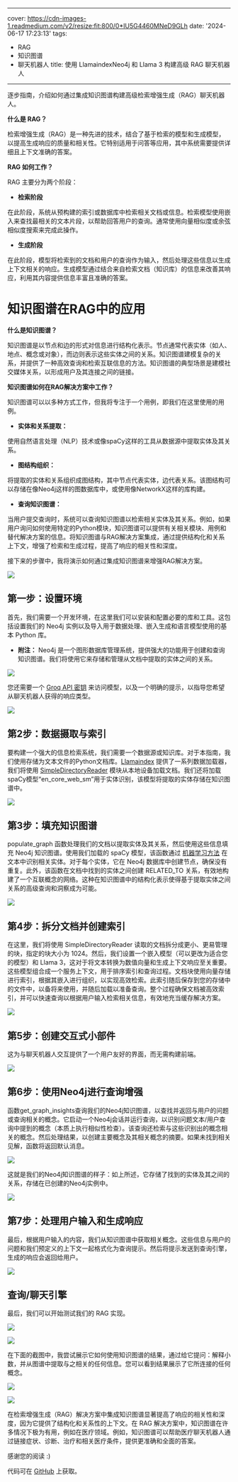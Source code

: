 
---
cover: https://cdn-images-1.readmedium.com/v2/resize:fit:800/0*IU5G4460MNeD9GLh
date: '2024-06-17 17:23:13'
tags:
  - RAG
  - 知识图谱
  - 聊天机器人
title: 使用 LlamaindexNeo4j 和 Llama 3 构建高级 RAG 聊天机器人

---


逐步指南，介绍如何通过集成知识图谱构建高级检索增强生成（RAG）聊天机器人。



**什么是 RAG？**

检索增强生成（RAG）是一种先进的技术，结合了基于检索的模型和生成模型，以提高生成响应的质量和相关性。它特别适用于问答等应用，其中系统需要提供详细且上下文准确的答案。

**RAG 如何工作？**

RAG 主要分为两个阶段：

* **检索阶段**

在此阶段，系统从预构建的索引或数据库中检索相关文档或信息。检索模型使用嵌入来查找最相关的文本片段，以帮助回答用户的查询。通常使用向量相似度或余弦相似度搜索来完成此操作。

* **生成阶段**

在此阶段，模型将检索到的文档和用户的查询作为输入，然后处理这些信息以生成上下文相关的响应。生成模型通过结合来自检索文档（知识库）的信息来改善其响应，利用其内容提供信息丰富且准确的答案。

# 知识图谱在RAG中的应用

**什么是知识图谱？**

知识图谱是以节点和边的形式对信息进行结构化表示。节点通常代表实体（如人、地点、概念或对象），而边则表示这些实体之间的关系。知识图谱建模复杂的关系，并提供了一种高效查询和检索互联信息的方法。知识图谱的典型场景是建模社交媒体关系，以形成用户及其连接之间的链接。

**知识图谱如何在RAG解决方案中工作？**

知识图谱可以以多种方式工作，但我将专注于一个用例，即我们在这里使用的用例。

* **实体和关系提取：**

使用自然语言处理（NLP）技术或像spaCy这样的工具从数据源中提取实体及其关系。

* **图结构组织：**

将提取的实体和关系组织成图结构，其中节点代表实体，边代表关系。该图结构可以存储在像Neo4j这样的图数据库中，或使用像NetworkX这样的库构建。

* **查询知识图谱：**

当用户提交查询时，系统可以查询知识图谱以检索相关实体及其关系。例如，如果用户询问如何使用特定的Python模块，知识图谱可以提供有关相关模块、用例和替代解决方案的信息。将知识图谱与RAG解决方案集成，通过提供结构化和关系上下文，增强了检索和生成过程，提高了响应的相关性和深度。

接下来的步骤中，我将演示如何通过集成知识图谱来增强RAG解决方案。

![](https://cdn-images-1.readmedium.com/v2/resize:fit:800/0*P8turZEP-Hi_Ej4C)

## 第一步：设置环境

首先，我们需要一个开发环境，在这里我们可以安装和配置必要的库和工具。这包括设置我们的 Neo4j 实例以及导入用于数据处理、嵌入生成和语言模型使用的基本 Python 库。

* **附注：** Neo4j 是一个图形数据库管理系统，提供强大的功能用于创建和查询知识图谱。我们将使用它来存储和管理从文档中提取的实体之间的关系。

![](https://cdn-images-1.readmedium.com/v2/resize:fit:800/0*U6JgQdCabpuEEw02)

您还需要一个 [Groq API 密钥](https://console.groq.com/login) 来访问模型，以及一个明确的提示，以指导您希望从聊天机器人获得的响应类型。

![](https://cdn-images-1.readmedium.com/v2/resize:fit:800/0*6jpK9qzNu1b-fdzZ)

## 第2步：数据摄取与索引

要构建一个强大的信息检索系统，我们需要一个数据源或知识库。对于本指南，我们使用存储为文本文件的Python文档库。[Llamaindex](https://docs.llamaindex.ai/en/stable/) 提供了一系列数据加载器，我们将使用 [SimpleDirectoryReader](https://docs.llamaindex.ai/en/stable/module_guides/loading/simpledirectoryreader/) 模块从本地设备加载文档。我们还将加载spaCy模型“en\_core\_web\_sm”用于实体识别，该模型将提取的实体存储在知识图谱中。

![](https://cdn-images-1.readmedium.com/v2/resize:fit:800/0*VQD-gtlv1Rdiz37x)

## 第3步：填充知识图谱

populate\_graph 函数处理我们的文档以提取实体及其关系，然后使用这些信息填充 Neo4j 知识图谱。使用我们加载的 spaCy 模型，该函数通过 [机器学习方法](https://www.datacamp.com/blog/what-is-named-entity-recognition-ner) 在文本中识别相关实体。对于每个实体，它在 Neo4j 数据库中创建节点，确保没有重复。此外，该函数在文档中找到的实体之间创建 RELATED\_TO 关系，有效地构建了一个互联概念的网络。这种在知识图谱中的结构化表示使得基于提取实体之间关系的高级查询和洞察成为可能。

![](https://cdn-images-1.readmedium.com/v2/resize:fit:800/0*5diAyiUhutt2M0j6)

## 第4步：拆分文档并创建索引

在这里，我们将使用 SimpleDirectoryReader 读取的文档拆分成更小、更易管理的块，指定的块大小为 1024。然后，我们设置一个嵌入模型（可以更改为适合您的模型）和 Llama 3，这对于将文本转换为数值向量和生成上下文响应至关重要。这些模型组合成一个服务上下文，用于排序索引和查询过程。文档块使用向量存储进行索引，根据其嵌入进行组织，以实现高效检索。此索引随后保存到您的存储中的文件中，以备将来使用，并随后加载以准备查询。整个过程确保文档被高效索引，并可以快速查询以根据用户输入检索相关信息，有效地充当缓存解决方案。

![](https://cdn-images-1.readmedium.com/v2/resize:fit:800/0*sfUnDnSqFAucd_Rp)

## 第5步：创建交互式小部件

这为与聊天机器人交互提供了一个用户友好的界面，而无需构建前端。

![](https://cdn-images-1.readmedium.com/v2/resize:fit:800/0*S5Xbm7hyETA2473y)

## 第6步：使用Neo4j进行查询增强

函数get\_graph\_insights查询我们的Neo4j知识图谱，以查找并返回与用户的问题或查询相关的概念。它启动一个Neo4j会话并运行查询，以识别问题文本/用户查询中提到的概念（本质上执行相似性检查）。该查询还检索与这些识别出的概念相关的概念。然后处理结果，以创建主要概念及其相关概念的摘要。如果未找到相关见解，函数将返回默认消息。

![](https://cdn-images-1.readmedium.com/v2/resize:fit:800/0*sCj1lbxYSLbwkphu)

这就是我们的Neo4j知识图谱的样子：如上所述，它存储了找到的实体及其之间的关系，存储在已创建的Neo4j实例中。

![](https://cdn-images-1.readmedium.com/v2/resize:fit:800/0*Ul5PQ_geFQCqbmBN)

## 第7步：处理用户输入和生成响应

最后，根据用户输入的内容，我们从知识图谱中获取相关概念。这些信息与用户的问题和我们预定义的上下文一起格式化为查询提示。然后将提示发送到查询引擎，生成的响应会返回给用户。

![](https://cdn-images-1.readmedium.com/v2/resize:fit:800/0*e-LZnNDKZh1EvKnt)

## 查询/聊天引擎

最后，我们可以开始测试我们的 RAG 实现。

![](https://cdn-images-1.readmedium.com/v2/resize:fit:800/0*15FxclFxwKgD405m)

![](https://cdn-images-1.readmedium.com/v2/resize:fit:800/0*BhxUIdPR8P47yUsg)

在下面的截图中，我尝试展示它如何使用知识图谱的结果，通过给它提问：解释小数，并从图谱中提取与之相关的任何信息。您可以看到结果展示了它所连接的任何概念。

![](https://cdn-images-1.readmedium.com/v2/resize:fit:800/0*jQZBgLK_5wqDTwM_)

![](https://cdn-images-1.readmedium.com/v2/resize:fit:800/0*96gR0SfI0xCX-Tsp)

在检索增强生成（RAG）解决方案中集成知识图谱显著提高了响应的相关性和深度，因为它提供了结构化和关系性的上下文。在 RAG 解决方案中，知识图谱在许多情况下极为有用，例如在医疗领域。例如，知识图谱可以帮助医疗聊天机器人通过链接症状、诊断、治疗和相关医疗条件，提供更准确和全面的答案。

感谢您的阅读 :)

代码可在 [GitHub](https://github.com/omotolani12/Building-an-Advanced-RAG-Chatbot-with-Knowledge-Graphs) 上获取。
